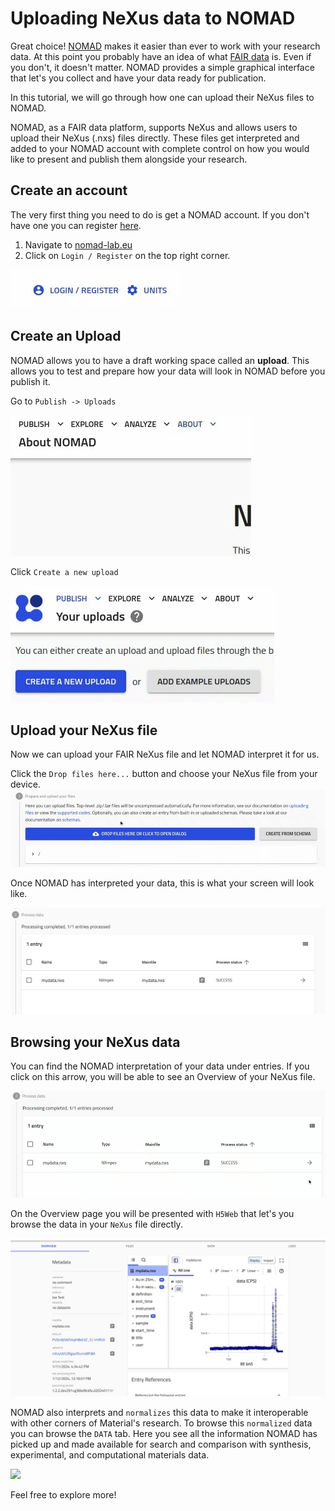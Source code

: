 # Uploading NeXus data to NOMAD

Great choice! [NOMAD](https://nomad-lab.eu/nomad-lab/tutorials.html) makes it easier than ever to work with your research data. At this point you probably have an idea of what [FAIR data](https://www.nature.com/articles/sdata201618) is. Even if you don't, it doesn't matter. NOMAD provides a simple graphical interface that let's you collect and have your data ready for publication.

In this tutorial, we will go through how one can upload their NeXus files to NOMAD.

NOMAD, as a FAIR data platform, supports NeXus and allows users to upload their NeXus (.nxs) files directly. These files get interpreted and added to your NOMAD account with complete control on how you would like to present and publish them alongside your research.

## Create an account

The very first thing you need to do is get a NOMAD account.
If you don't have one you can register [here](https://nomad-lab.eu/fairdi/keycloak/auth/realms/fairdi_nomad_prod/login-actions/registration?client_id=nomad_public&tab_id=eWM6kat9MPc).

1. Navigate to [nomad-lab.eu](https://nomad-lab.eu/prod/v1/gui/about/information)
2. Click on ```Login / Register``` on the top right corner.

<img src="media/login-register.gif" />

## Create an Upload

NOMAD allows you to have a draft working space called an **upload**. This allows you to test and prepare how your data will look in NOMAD before you publish it.

Go to ```Publish -> Uploads```

<img src="media/uploads.gif" />

<br />

Click ```Create a new upload```

<img src="media/create-new-upload.gif" />

## Upload your NeXus file

Now we can upload your FAIR NeXus file and let NOMAD interpret it for us.

Click the ```Drop files here...``` button and choose your NeXus file from your device.
<img src="media/upload-file.gif" />

Once NOMAD has interpreted your data, this is what your screen will look like.

<img src="media/nexus-file-processed.png" />

## Browsing your NeXus data

You can find the NOMAD interpretation of your data under entries. If you click on this arrow, you will be able to see an Overview of your NeXus file.

<img src="media/go-to-entry-page.gif" />

<br/>

On the Overview page you will be presented with ```H5Web``` that let's you browse the data in your ```NeXus``` file directly.

<img src="media/overview.png" width="1000"/>

<br/>

NOMAD also interprets and ```normalizes``` this data to make it interoperable with other corners of Material's research. To browse this ```normalized``` data you can browse the ```DATA``` tab. Here you see all the information NOMAD has picked up and made available for search and comparison with synthesis, experimental, and computational materials data.

<img src="media/data-tab.gif" />

Feel free to explore more!

